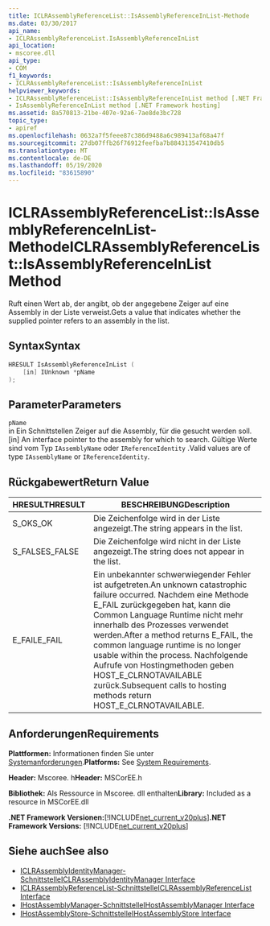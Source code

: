 ```yaml
---
title: ICLRAssemblyReferenceList::IsAssemblyReferenceInList-Methode
ms.date: 03/30/2017
api_name:
- ICLRAssemblyReferenceList.IsAssemblyReferenceInList
api_location:
- mscoree.dll
api_type:
- COM
f1_keywords:
- ICLRAssemblyReferenceList::IsAssemblyReferenceInList
helpviewer_keywords:
- ICLRAssemblyReferenceList::IsAssemblyReferenceInList method [.NET Framework hosting]
- IsAssemblyReferenceInList method [.NET Framework hosting]
ms.assetid: 8a570813-21be-407e-92a6-7ae8de3bc728
topic_type:
- apiref
ms.openlocfilehash: 0632a7f5feee87c386d9488a6c989413af68a47f
ms.sourcegitcommit: 27db07ffb26f76912feefba7b884313547410db5
ms.translationtype: MT
ms.contentlocale: de-DE
ms.lasthandoff: 05/19/2020
ms.locfileid: "83615890"
---
```

# <a name="iclrassemblyreferencelistisassemblyreferenceinlist-method"></a><span data-ttu-id="9a5a6-102">ICLRAssemblyReferenceList::IsAssemblyReferenceInList-Methode</span><span class="sxs-lookup"><span data-stu-id="9a5a6-102">ICLRAssemblyReferenceList::IsAssemblyReferenceInList Method</span></span>
<span data-ttu-id="9a5a6-103">Ruft einen Wert ab, der angibt, ob der angegebene Zeiger auf eine Assembly in der Liste verweist.</span><span class="sxs-lookup"><span data-stu-id="9a5a6-103">Gets a value that indicates whether the supplied pointer refers to an assembly in the list.</span></span>  
  
## <a name="syntax"></a><span data-ttu-id="9a5a6-104">Syntax</span><span class="sxs-lookup"><span data-stu-id="9a5a6-104">Syntax</span></span>  
  
```cpp  
HRESULT IsAssemblyReferenceInList (  
    [in] IUnknown *pName  
);  
```  
  
## <a name="parameters"></a><span data-ttu-id="9a5a6-105">Parameter</span><span class="sxs-lookup"><span data-stu-id="9a5a6-105">Parameters</span></span>  
 `pName`  
 <span data-ttu-id="9a5a6-106">in Ein Schnittstellen Zeiger auf die Assembly, für die gesucht werden soll.</span><span class="sxs-lookup"><span data-stu-id="9a5a6-106">[in] An interface pointer to the assembly for which to search.</span></span> <span data-ttu-id="9a5a6-107">Gültige Werte sind vom Typ `IAssemblyName` oder `IReferenceIdentity` .</span><span class="sxs-lookup"><span data-stu-id="9a5a6-107">Valid values are of type `IAssemblyName` or `IReferenceIdentity`.</span></span>  
  
## <a name="return-value"></a><span data-ttu-id="9a5a6-108">Rückgabewert</span><span class="sxs-lookup"><span data-stu-id="9a5a6-108">Return Value</span></span>  
  
|<span data-ttu-id="9a5a6-109">HRESULT</span><span class="sxs-lookup"><span data-stu-id="9a5a6-109">HRESULT</span></span>|<span data-ttu-id="9a5a6-110">BESCHREIBUNG</span><span class="sxs-lookup"><span data-stu-id="9a5a6-110">Description</span></span>|  
|-------------|-----------------|  
|<span data-ttu-id="9a5a6-111">S_OK</span><span class="sxs-lookup"><span data-stu-id="9a5a6-111">S_OK</span></span>|<span data-ttu-id="9a5a6-112">Die Zeichenfolge wird in der Liste angezeigt.</span><span class="sxs-lookup"><span data-stu-id="9a5a6-112">The string appears in the list.</span></span>|  
|<span data-ttu-id="9a5a6-113">S_FALSE</span><span class="sxs-lookup"><span data-stu-id="9a5a6-113">S_FALSE</span></span>|<span data-ttu-id="9a5a6-114">Die Zeichenfolge wird nicht in der Liste angezeigt.</span><span class="sxs-lookup"><span data-stu-id="9a5a6-114">The string does not appear in the list.</span></span>|  
|<span data-ttu-id="9a5a6-115">E_FAIL</span><span class="sxs-lookup"><span data-stu-id="9a5a6-115">E_FAIL</span></span>|<span data-ttu-id="9a5a6-116">Ein unbekannter schwerwiegender Fehler ist aufgetreten.</span><span class="sxs-lookup"><span data-stu-id="9a5a6-116">An unknown catastrophic failure occurred.</span></span> <span data-ttu-id="9a5a6-117">Nachdem eine Methode E_FAIL zurückgegeben hat, kann die Common Language Runtime nicht mehr innerhalb des Prozesses verwendet werden.</span><span class="sxs-lookup"><span data-stu-id="9a5a6-117">After a method returns E_FAIL, the common language runtime is no longer usable within the process.</span></span> <span data-ttu-id="9a5a6-118">Nachfolgende Aufrufe von Hostingmethoden geben HOST_E_CLRNOTAVAILABLE zurück.</span><span class="sxs-lookup"><span data-stu-id="9a5a6-118">Subsequent calls to hosting methods return HOST_E_CLRNOTAVAILABLE.</span></span>|  
  
## <a name="requirements"></a><span data-ttu-id="9a5a6-119">Anforderungen</span><span class="sxs-lookup"><span data-stu-id="9a5a6-119">Requirements</span></span>  
 <span data-ttu-id="9a5a6-120">**Plattformen:** Informationen finden Sie unter [Systemanforderungen](../../get-started/system-requirements.md).</span><span class="sxs-lookup"><span data-stu-id="9a5a6-120">**Platforms:** See [System Requirements](../../get-started/system-requirements.md).</span></span>  
  
 <span data-ttu-id="9a5a6-121">**Header:** Mscoree. h</span><span class="sxs-lookup"><span data-stu-id="9a5a6-121">**Header:** MSCorEE.h</span></span>  
  
 <span data-ttu-id="9a5a6-122">**Bibliothek:** Als Ressource in Mscoree. dll enthalten</span><span class="sxs-lookup"><span data-stu-id="9a5a6-122">**Library:** Included as a resource in MSCorEE.dll</span></span>  
  
 <span data-ttu-id="9a5a6-123">**.NET Framework Versionen:**[!INCLUDE[net_current_v20plus](../../../../includes/net-current-v20plus-md.md)]</span><span class="sxs-lookup"><span data-stu-id="9a5a6-123">**.NET Framework Versions:** [!INCLUDE[net_current_v20plus](../../../../includes/net-current-v20plus-md.md)]</span></span>  
  
## <a name="see-also"></a><span data-ttu-id="9a5a6-124">Siehe auch</span><span class="sxs-lookup"><span data-stu-id="9a5a6-124">See also</span></span>

- [<span data-ttu-id="9a5a6-125">ICLRAssemblyIdentityManager-Schnittstelle</span><span class="sxs-lookup"><span data-stu-id="9a5a6-125">ICLRAssemblyIdentityManager Interface</span></span>](iclrassemblyidentitymanager-interface.md)
- [<span data-ttu-id="9a5a6-126">ICLRAssemblyReferenceList-Schnittstelle</span><span class="sxs-lookup"><span data-stu-id="9a5a6-126">ICLRAssemblyReferenceList Interface</span></span>](iclrassemblyreferencelist-interface.md)
- [<span data-ttu-id="9a5a6-127">IHostAssemblyManager-Schnittstelle</span><span class="sxs-lookup"><span data-stu-id="9a5a6-127">IHostAssemblyManager Interface</span></span>](ihostassemblymanager-interface.md)
- [<span data-ttu-id="9a5a6-128">IHostAssemblyStore-Schnittstelle</span><span class="sxs-lookup"><span data-stu-id="9a5a6-128">IHostAssemblyStore Interface</span></span>](ihostassemblystore-interface.md)

